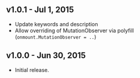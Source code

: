 ## v1.0.1 - Jul  1, 2015

* Update keywords and description
* Allow overriding of MutationObserver via polyfill (`onmount.MutationObserver = ..`)

## v1.0.0 - Jun 30, 2015

* Initial release.
